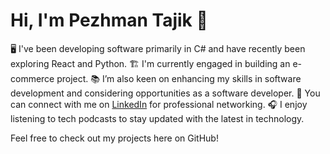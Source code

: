 # Hi, I'm Pezhman Tajik 👋

🖥️ I've been developing software primarily in C# and have recently been exploring React and Python.
🏗️ I'm currently engaged in building an e-commerce project.
📚 I’m also keen on enhancing my skills in software development and considering opportunities as a software developer.
🔗 You can connect with me on [LinkedIn](https://www.linkedin.com/in/pezhman-tajik-a626411b0) for professional networking.
🎧 I enjoy listening to tech podcasts to stay updated with the latest in technology.

Feel free to check out my projects here on GitHub!
